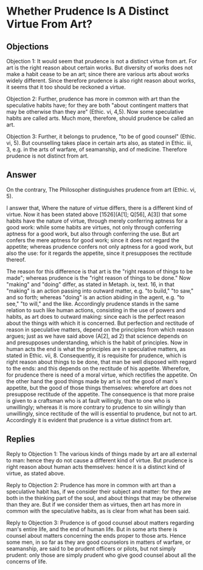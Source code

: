 # Whether Prudence Is A Distinct Virtue From Art?

## Objections

Objection 1: It would seem that prudence is not a distinct virtue from art. For art is the right reason about certain works. But diversity of works does not make a habit cease to be an art; since there are various arts about works widely different. Since therefore prudence is also right reason about works, it seems that it too should be reckoned a virtue.

Objection 2: Further, prudence has more in common with art than the speculative habits have; for they are both "about contingent matters that may be otherwise than they are" (Ethic. vi, 4,5). Now some speculative habits are called arts. Much more, therefore, should prudence be called an art.

Objection 3: Further, it belongs to prudence, "to be of good counsel" (Ethic. vi, 5). But counselling takes place in certain arts also, as stated in Ethic. iii, 3, e.g. in the arts of warfare, of seamanship, and of medicine. Therefore prudence is not distinct from art.

## Answer

On the contrary, The Philosopher distinguishes prudence from art (Ethic. vi, 5).

I answer that, Where the nature of virtue differs, there is a different kind of virtue. Now it has been stated above [1526](A[1]; Q[56], A[3]) that some habits have the nature of virtue, through merely conferring aptness for a good work: while some habits are virtues, not only through conferring aptness for a good work, but also through conferring the use. But art confers the mere aptness for good work; since it does not regard the appetite; whereas prudence confers not only aptness for a good work, but also the use: for it regards the appetite, since it presupposes the rectitude thereof.

The reason for this difference is that art is the "right reason of things to be made"; whereas prudence is the "right reason of things to be done." Now "making" and "doing" differ, as stated in Metaph. ix, text. 16, in that "making" is an action passing into outward matter, e.g. "to build," "to saw," and so forth; whereas "doing" is an action abiding in the agent, e.g. "to see," "to will," and the like. Accordingly prudence stands in the same relation to such like human actions, consisting in the use of powers and habits, as art does to outward making: since each is the perfect reason about the things with which it is concerned. But perfection and rectitude of reason in speculative matters, depend on the principles from which reason argues; just as we have said above (A[2], ad 2) that science depends on and presupposes understanding, which is the habit of principles. Now in human acts the end is what the principles are in speculative matters, as stated in Ethic. vii, 8. Consequently, it is requisite for prudence, which is right reason about things to be done, that man be well disposed with regard to the ends: and this depends on the rectitude of his appetite. Wherefore, for prudence there is need of a moral virtue, which rectifies the appetite. On the other hand the good things made by art is not the good of man's appetite, but the good of those things themselves: wherefore art does not presuppose rectitude of the appetite. The consequence is that more praise is given to a craftsman who is at fault willingly, than to one who is unwillingly; whereas it is more contrary to prudence to sin willingly than unwillingly, since rectitude of the will is essential to prudence, but not to art. Accordingly it is evident that prudence is a virtue distinct from art.

## Replies

Reply to Objection 1: The various kinds of things made by art are all external to man: hence they do not cause a different kind of virtue. But prudence is right reason about human acts themselves: hence it is a distinct kind of virtue, as stated above.

Reply to Objection 2: Prudence has more in common with art than a speculative habit has, if we consider their subject and matter: for they are both in the thinking part of the soul, and about things that may be otherwise than they are. But if we consider them as virtues, then art has more in common with the speculative habits, as is clear from what has been said.

Reply to Objection 3: Prudence is of good counsel about matters regarding man's entire life, and the end of human life. But in some arts there is counsel about matters concerning the ends proper to those arts. Hence some men, in so far as they are good counselors in matters of warfare, or seamanship, are said to be prudent officers or pilots, but not simply prudent: only those are simply prudent who give good counsel about all the concerns of life.